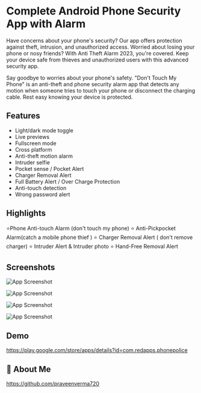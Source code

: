 
# Complete Android Phone Security App with Alarm 

Have concerns about your phone's security? Our app offers protection against theft, intrusion, and unauthorized access. Worried about losing your phone or nosy friends? With Anti Theft Alarm 2023, you're covered. Keep your device safe from thieves and unauthorized users with this advanced security app.

Say goodbye to worries about your phone's safety. "Don't Touch My Phone" is an anti-theft and phone security alarm app that detects any motion when someone tries to touch your phone or disconnect the charging cable. Rest easy knowing your device is protected.


## Features

- Light/dark mode toggle
- Live previews
- Fullscreen mode
- Cross platform
- Anti-theft motion alarm
- Intruder selfie
- Pocket sense / Pocket Alert
- Charger Removal Alert
- Full Battery Alert / Over Charge Protection
- Anti-touch detection
- Wrong password alert

## Highlights
⭐Phone Anti-touch Alarm (don't touch my phone)
⭐ Anti-Pickpocket Alarm(catch a mobile phone thief )
⭐ Charger Removal Alert ( don't remove charger)
⭐ Intruder Alert & Intruder photo
⭐ Hand-Free Removal Alert 

## Screenshots

![App Screenshot](https://play-lh.googleusercontent.com/8wr5s26J6zzwmSnPRvPp522b8Hwpi3gPXsBFobE5eYSUIpBtfIlIQLiM12-whvu6NQ=w5120-h2880-rw)

![App Screenshot](https://play-lh.googleusercontent.com/R-URqLtFctNW7NlcLFffKt6GjiH9lFC8yzCeMDunFSPw2Fa3dTXqfUDdY4cTrShqQDXB=w5120-h2880-rw)

![App Screenshot](https://play-lh.googleusercontent.com/HGHc_VYjdGBxGhKtYcHnn-yvtRQDW91Xu2s24MHTlVUlyAZKYvuFF2z7Qn-_rXxSiQ=w5120-h2880-rw)

![App Screenshot](https://play-lh.googleusercontent.com/qrVKdqfkjIlksFk58zVz2hWQwvaYL01Jj5Py9UPv9ssNzs3lZZUT0URyJC3vJEDgzRs=w5120-h2880-rw)



## Demo

https://play.google.com/store/apps/details?id=com.redapps.phonepolice


## 🚀 About Me


https://github.com/praveenverma720

